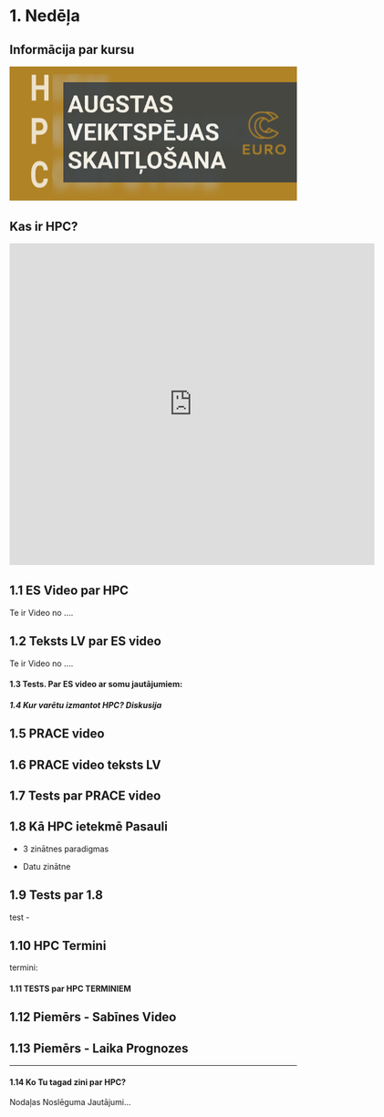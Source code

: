 # 1. Nedēļa

## Informācija par kursu

 <img src="https://raw.githubusercontent.com/viktorszagorskis/hpc-pamati/main/pix/hpc-pamati-logo.png" alt="My Image" width="600">


## Kas ir HPC?

<iframe src="https://player.vimeo.com/video/893412677?h=bf6da07fd5" width="640" height="564" frameborder="0" allow="autoplay; fullscreen" allowfullscreen></iframe>

## 1.1 ES Video par HPC
Te ir Video no ....

## 1.2 Teksts LV par ES video
Te ir Video no ....

#### 1.3 Tests. Par ES video ar somu jautājumiem:

##### 1.4 Kur varētu izmantot HPC? Diskusija

## 1.5 PRACE video

## 1.6 PRACE video teksts LV

## 1.7 Tests par PRACE video

## 1.8 Kā HPC ietekmē Pasauli

- 3 zinātnes paradigmas

- Datu zinātne

## 1.9 Tests par 1.8

test - 

## 1.10 HPC Termini

termini:

#### 1.11 TESTS par HPC TERMINIEM

## 1.12 Piemērs - Sabīnes Video

## 1.13 Piemērs - Laika Prognozes

---

#### 1.14 Ko Tu tagad zini par HPC?

Nodaļas Noslēguma Jautājumi...
